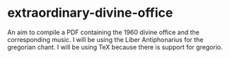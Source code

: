 # extraordinary-divine-office
An aim to compile a PDF containing the 1960 divine office and the corresponding music. I will be using the Liber Antiphonarius for the gregorian chant. I will be using TeX because there is support for gregorio.
